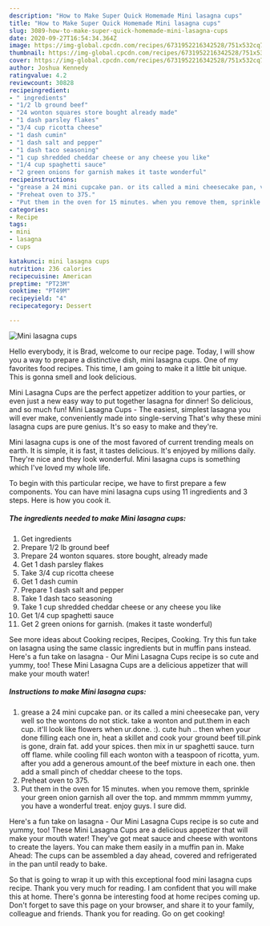 ```yaml
---
description: "How to Make Super Quick Homemade Mini lasagna cups"
title: "How to Make Super Quick Homemade Mini lasagna cups"
slug: 3089-how-to-make-super-quick-homemade-mini-lasagna-cups
date: 2020-09-27T16:54:34.364Z
image: https://img-global.cpcdn.com/recipes/6731952216342528/751x532cq70/mini-lasagna-cups-recipe-main-photo.jpg
thumbnail: https://img-global.cpcdn.com/recipes/6731952216342528/751x532cq70/mini-lasagna-cups-recipe-main-photo.jpg
cover: https://img-global.cpcdn.com/recipes/6731952216342528/751x532cq70/mini-lasagna-cups-recipe-main-photo.jpg
author: Joshua Kennedy
ratingvalue: 4.2
reviewcount: 30828
recipeingredient:
- " ingredients"
- "1/2 lb ground beef"
- "24 wonton squares store bought already made"
- "1 dash parsley flakes"
- "3/4 cup ricotta cheese"
- "1 dash cumin"
- "1 dash salt and pepper"
- "1 dash taco seasoning"
- "1 cup shredded cheddar cheese or any cheese you like"
- "1/4 cup spaghetti sauce"
- "2 green onions for garnish makes it taste wonderful"
recipeinstructions:
- "grease a 24 mini cupcake pan. or its called a mini cheesecake pan, very well so the wontons do not stick. take a wonton and put.them in each cup. it&#39;ll look like flowers when ur.done. :). cute huh .. then when your done filling each one in, heat a skillet and cook your ground beef till.pink is gone, drain fat. add your spices. then mix in ur spaghetti sauce. turn off flame. while cooling fill each wonton with a teaspoon of ricotta, yum. after you add a generous amount.of the beef mixture in each one. then add a small pinch of cheddar cheese to the tops."
- "Preheat oven to 375."
- "Put them in the oven for 15 minutes. when you remove them, sprinkle your green onion garnish all over the top. and mmmm mmmm yummy, you have a wonderful treat. enjoy guys. I sure did."
categories:
- Recipe
tags:
- mini
- lasagna
- cups

katakunci: mini lasagna cups 
nutrition: 236 calories
recipecuisine: American
preptime: "PT23M"
cooktime: "PT49M"
recipeyield: "4"
recipecategory: Dessert

---
```



![Mini lasagna cups](https://img-global.cpcdn.com/recipes/6731952216342528/751x532cq70/mini-lasagna-cups-recipe-main-photo.jpg)

Hello everybody, it is Brad, welcome to our recipe page. Today, I will show you a way to prepare a distinctive dish, mini lasagna cups. One of my favorites food recipes. This time, I am going to make it a little bit unique. This is gonna smell and look delicious.

Mini Lasagna Cups are the perfect appetizer addition to your parties, or even just a new easy way to put together lasagna for dinner! So delicious, and so much fun! Mini Lasagna Cups - The easiest, simplest lasagna you will ever make, conveniently made into single-serving That&#39;s why these mini lasagna cups are pure genius. It&#39;s so easy to make and they&#39;re.

Mini lasagna cups is one of the most favored of current trending meals on earth. It is simple, it is fast, it tastes delicious. It's enjoyed by millions daily. They're nice and they look wonderful. Mini lasagna cups is something which I've loved my whole life.


To begin with this particular recipe, we have to first prepare a few components. You can have mini lasagna cups using 11 ingredients and 3 steps. Here is how you cook it.

<!--inarticleads1-->

##### The ingredients needed to make Mini lasagna cups:

1. Get  ingredients
1. Prepare 1/2 lb ground beef
1. Prepare 24 wonton squares. store bought, already made
1. Get 1 dash parsley flakes
1. Take 3/4 cup ricotta cheese
1. Get 1 dash cumin
1. Prepare 1 dash salt and pepper
1. Take 1 dash taco seasoning
1. Take 1 cup shredded cheddar cheese or any cheese you like
1. Get 1/4 cup spaghetti sauce
1. Get 2 green onions for garnish. (makes it taste wonderful)


See more ideas about Cooking recipes, Recipes, Cooking. Try this fun take on lasagna using the same classic ingredients but in muffin pans instead. Here&#39;s a fun take on lasagna - Our Mini Lasagna Cups recipe is so cute and yummy, too! These Mini Lasagna Cups are a delicious appetizer that will make your mouth water! 

<!--inarticleads2-->

##### Instructions to make Mini lasagna cups:

1. grease a 24 mini cupcake pan. or its called a mini cheesecake pan, very well so the wontons do not stick. take a wonton and put.them in each cup. it&#39;ll look like flowers when ur.done. :). cute huh .. then when your done filling each one in, heat a skillet and cook your ground beef till.pink is gone, drain fat. add your spices. then mix in ur spaghetti sauce. turn off flame. while cooling fill each wonton with a teaspoon of ricotta, yum. after you add a generous amount.of the beef mixture in each one. then add a small pinch of cheddar cheese to the tops.
1. Preheat oven to 375.
1. Put them in the oven for 15 minutes. when you remove them, sprinkle your green onion garnish all over the top. and mmmm mmmm yummy, you have a wonderful treat. enjoy guys. I sure did.


Here&#39;s a fun take on lasagna - Our Mini Lasagna Cups recipe is so cute and yummy, too! These Mini Lasagna Cups are a delicious appetizer that will make your mouth water! They&#39;ve got meat sauce and cheese with wontons to create the layers. You can make them easily in a muffin pan in. Make Ahead: The cups can be assembled a day ahead, covered and refrigerated in the pan until ready to bake. 

So that is going to wrap it up with this exceptional food mini lasagna cups recipe. Thank you very much for reading. I am confident that you will make this at home. There's gonna be interesting food at home recipes coming up. Don't forget to save this page on your browser, and share it to your family, colleague and friends. Thank you for reading. Go on get cooking!
